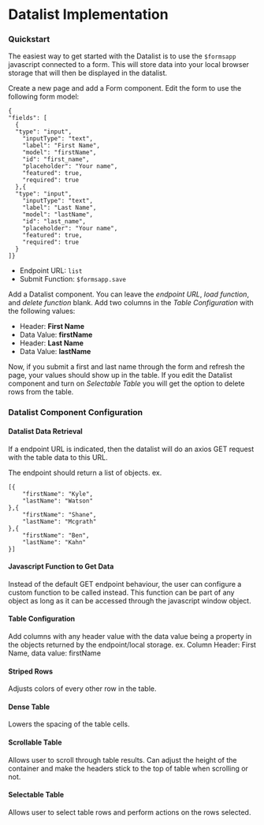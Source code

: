 # Datalist Implementation

### Quickstart
The easiest way to get started with the Datalist is to use the <code>$formsapp</code> javascript connected to a form. This will store data into your local browser storage that will then be displayed in the datalist.

Create a new page and add a Form component. Edit the form to use the following form model:

    {
    "fields": [
      {
      "type": "input",
        "inputType": "text",
        "label": "First Name",
        "model": "firstName",
        "id": "first_name",
        "placeholder": "Your name",
        "featured": true,
        "required": true
      },{
      "type": "input",
        "inputType": "text",
        "label": "Last Name",
        "model": "lastName",
        "id": "last_name",
        "placeholder": "Your name",
        "featured": true,
        "required": true
      }
    ]}

- Endpoint URL: <code>list</code>
- Submit Function: <code>$formsapp.save</code>

Add a Datalist component. You can leave the *endpoint URL*, *load function*, and *delete function* blank. Add two columns
in the *Table Configuration* with the following values:
- Header: **First Name**
- Data Value: **firstName**
- Header: **Last Name**
- Data Value: **lastName**

Now, if you submit a first and last name through the form and refresh the page, your values should show up in the table.
If you edit the Datalist component and turn on *Selectable Table* you will get the option to delete rows from the table.

### Datalist Component Configuration

#### Datalist Data Retrieval 
If a endpoint URL is indicated, then the datalist will do an axios GET request with the table data to this URL. 

The endpoint should return a list of objects.
ex.

    [{
        "firstName": "Kyle",
        "lastName": "Watson"
    },{
        "firstName": "Shane",
        "lastName": "Mcgrath"
    },{
        "firstName": "Ben",
        "lastName": "Kahn"
    }]

#### Javascript Function to Get Data
Instead of the default GET endpoint behaviour, the user can configure a custom function to be called instead. This function can be part of any object as long as it can be accessed through the javascript window object.

#### Table Configuration
Add columns with any header value with the data value being a property in the objects returned by the endpoint/local storage.
ex. Column Header: First Name, data value: firstName

#### Striped Rows

Adjusts colors of every other row in the table.

#### Dense Table

Lowers the spacing of the table cells.

#### Scrollable Table

Allows user to scroll through table results. Can adjust the height of the container and make the headers stick to the top of table when scrolling or not.

#### Selectable Table

Allows user to select table rows and perform actions on the rows selected.
